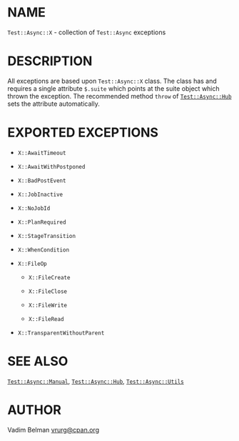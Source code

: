 NAME
====



`Test::Async::X` - collection of `Test::Async` exceptions

DESCRIPTION
===========



All exceptions are based upon `Test::Async::X` class. The class has and requires a single attribute `$.suite` which points at the suite object which thrown the exception. The recommended method `throw` of [`Test::Async::Hub`](https://github.com/vrurg/raku-Test-Async/blob/v0.0.9/docs/md/Test/Async/Hub.md) sets the attribute automatically.

EXPORTED EXCEPTIONS
===================

  * `X::AwaitTimeout`

  * `X::AwaitWithPostponed`

  * `X::BadPostEvent`

  * `X::JobInactive`

  * `X::NoJobId`

  * `X::PlanRequired`

  * `X::StageTransition`

  * `X::WhenCondition`

  * `X::FileOp`

    * `X::FileCreate`

    * `X::FileClose`

    * `X::FileWrite`

    * `X::FileRead`

  * `X::TransparentWithoutParent`

SEE ALSO
========

[`Test::Async::Manual`](https://github.com/vrurg/raku-Test-Async/blob/v0.0.9/docs/md/Test/Async/Manual.md), [`Test::Async::Hub`](https://github.com/vrurg/raku-Test-Async/blob/v0.0.9/docs/md/Test/Async/Hub.md), [`Test::Async::Utils`](https://github.com/vrurg/raku-Test-Async/blob/v0.0.9/docs/md/Test/Async/Utils.md)

AUTHOR
======

Vadim Belman <vrurg@cpan.org>

